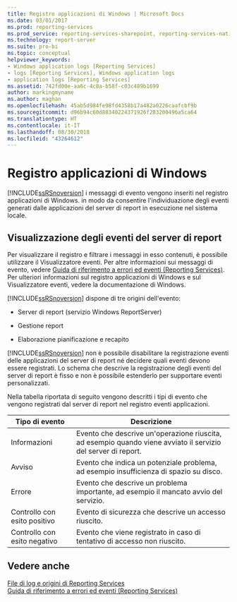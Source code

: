 ```yaml
---
title: Registro applicazioni di Windows | Microsoft Docs
ms.date: 03/01/2017
ms.prod: reporting-services
ms.prod_service: reporting-services-sharepoint, reporting-services-native
ms.technology: report-server
ms.suite: pro-bi
ms.topic: conceptual
helpviewer_keywords:
- Windows application logs [Reporting Services]
- logs [Reporting Services], Windows application logs
- application logs [Reporting Services]
ms.assetid: 742fd00e-aa6c-4c8a-b58f-c03c489b1699
author: markingmyname
ms.author: maghan
ms.openlocfilehash: 45ab5d984fe98fd4358b17a482a0226caafcbf9b
ms.sourcegitcommit: d96b94c60d88340224371926f283200496a5ca64
ms.translationtype: HT
ms.contentlocale: it-IT
ms.lasthandoff: 08/30/2018
ms.locfileid: "43264612"
---
```

# <a name="windows-application-log"></a>Registro applicazioni di Windows
  [!INCLUDE[ssRSnoversion](../../includes/ssrsnoversion-md.md)] i messaggi di evento vengono inseriti nel registro applicazioni di Windows. in modo da consentire l'individuazione degli eventi generati dalle applicazioni del server di report in esecuzione nel sistema locale.  
  
## <a name="viewing-report-server-events"></a>Visualizzazione degli eventi del server di report  
 Per visualizzare il registro e filtrare i messaggi in esso contenuti, è possibile utilizzare il Visualizzatore eventi. Per altre informazioni sui messaggi di evento, vedere [Guida di riferimento a errori ed eventi &#40;Reporting Services&#41;](../../reporting-services/troubleshooting/errors-and-events-reference-reporting-services.md). Per ulteriori informazioni sul registro applicazioni di Windows e sul Visualizzatore eventi, vedere la documentazione di Windows.  
  
 [!INCLUDE[ssRSnoversion](../../includes/ssrsnoversion-md.md)] dispone di tre origini dell'evento:  
  
-   Server di report (servizio Windows ReportServer)  
  
-   Gestione report  
  
-   Elaborazione pianificazione e recapito  
  
 [!INCLUDE[ssRSnoversion](../../includes/ssrsnoversion-md.md)] non è possibile disabilitare la registrazione eventi delle applicazioni del server di report né decidere quali eventi devono essere registrati. Lo schema che descrive la registrazione degli eventi del server di report è fisso e non è possibile estenderlo per supportare eventi personalizzati.  
  
 Nella tabella riportata di seguito vengono descritti i tipi di evento che vengono registrati dal server di report nel registro eventi applicazioni.  
  
|Tipo di evento|Descrizione|  
|----------------|-----------------|  
|Informazioni|Evento che descrive un'operazione riuscita, ad esempio quando viene avviato il servizio del server di report.|  
|Avviso|Evento che indica un potenziale problema, ad esempio insufficienza di spazio su disco.|  
|Errore|Evento che descrive un problema importante, ad esempio il mancato avvio del servizio.|  
|Controllo con esito positivo|Evento di sicurezza che descrive un accesso riuscito.|  
|Controllo con esito negativo|Evento che viene registrato in caso di tentativo di accesso non riuscito.|  
  
## <a name="see-also"></a>Vedere anche  
 [File di log e origini di Reporting Services](../../reporting-services/report-server/reporting-services-log-files-and-sources.md)   
 [Guida di riferimento a errori ed eventi &#40;Reporting Services&#41;](../../reporting-services/troubleshooting/errors-and-events-reference-reporting-services.md)  
  
  
